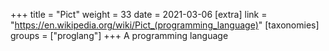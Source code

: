 +++
title = "Pict"
weight = 33
date = 2021-03-06
[extra]
link = "https://en.wikipedia.org/wiki/Pict_(programming_language)"
[taxonomies]
groups = ["proglang"]
+++
A programming language


